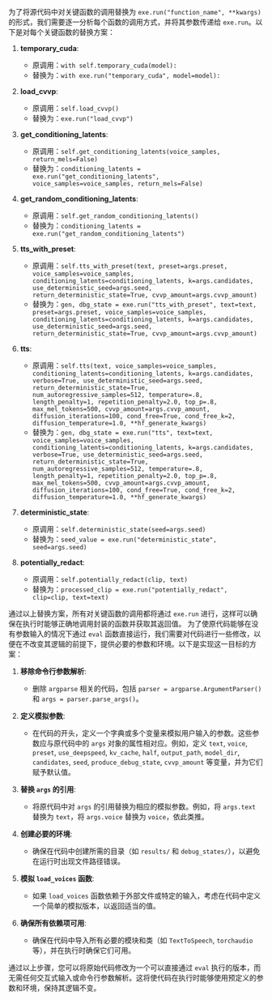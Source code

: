 为了将源代码中对关键函数的调用替换为 `exe.run("function_name", **kwargs)` 的形式，我们需要逐一分析每个函数的调用方式，并将其参数传递给 `exe.run`。以下是对每个关键函数的替换方案：

1. **temporary_cuda**:
   - 原调用：`with self.temporary_cuda(model):`
   - 替换为：`with exe.run("temporary_cuda", model=model):`

2. **load_cvvp**:
   - 原调用：`self.load_cvvp()`
   - 替换为：`exe.run("load_cvvp")`

3. **get_conditioning_latents**:
   - 原调用：`self.get_conditioning_latents(voice_samples, return_mels=False)`
   - 替换为：`conditioning_latents = exe.run("get_conditioning_latents", voice_samples=voice_samples, return_mels=False)`

4. **get_random_conditioning_latents**:
   - 原调用：`self.get_random_conditioning_latents()`
   - 替换为：`conditioning_latents = exe.run("get_random_conditioning_latents")`

5. **tts_with_preset**:
   - 原调用：`self.tts_with_preset(text, preset=args.preset, voice_samples=voice_samples, conditioning_latents=conditioning_latents, k=args.candidates, use_deterministic_seed=args.seed, return_deterministic_state=True, cvvp_amount=args.cvvp_amount)`
   - 替换为：`gen, dbg_state = exe.run("tts_with_preset", text=text, preset=args.preset, voice_samples=voice_samples, conditioning_latents=conditioning_latents, k=args.candidates, use_deterministic_seed=args.seed, return_deterministic_state=True, cvvp_amount=args.cvvp_amount)`

6. **tts**:
   - 原调用：`self.tts(text, voice_samples=voice_samples, conditioning_latents=conditioning_latents, k=args.candidates, verbose=True, use_deterministic_seed=args.seed, return_deterministic_state=True, num_autoregressive_samples=512, temperature=.8, length_penalty=1, repetition_penalty=2.0, top_p=.8, max_mel_tokens=500, cvvp_amount=args.cvvp_amount, diffusion_iterations=100, cond_free=True, cond_free_k=2, diffusion_temperature=1.0, **hf_generate_kwargs)`
   - 替换为：`gen, dbg_state = exe.run("tts", text=text, voice_samples=voice_samples, conditioning_latents=conditioning_latents, k=args.candidates, verbose=True, use_deterministic_seed=args.seed, return_deterministic_state=True, num_autoregressive_samples=512, temperature=.8, length_penalty=1, repetition_penalty=2.0, top_p=.8, max_mel_tokens=500, cvvp_amount=args.cvvp_amount, diffusion_iterations=100, cond_free=True, cond_free_k=2, diffusion_temperature=1.0, **hf_generate_kwargs)`

7. **deterministic_state**:
   - 原调用：`self.deterministic_state(seed=args.seed)`
   - 替换为：`seed_value = exe.run("deterministic_state", seed=args.seed)`

8. **potentially_redact**:
   - 原调用：`self.potentially_redact(clip, text)`
   - 替换为：`processed_clip = exe.run("potentially_redact", clip=clip, text=text)`

通过以上替换方案，所有对关键函数的调用都将通过 `exe.run` 进行，这样可以确保在执行时能够正确地调用封装的函数并获取其返回值。
为了使原代码能够在没有参数输入的情况下通过 `eval` 函数直接运行，我们需要对代码进行一些修改，以便在不改变其逻辑的前提下，提供必要的参数和环境。以下是实现这一目标的方案：

1. **移除命令行参数解析**:
   - 删除 `argparse` 相关的代码，包括 `parser = argparse.ArgumentParser()` 和 `args = parser.parse_args()`。

2. **定义模拟参数**:
   - 在代码的开头，定义一个字典或多个变量来模拟用户输入的参数。这些参数应与原代码中的 `args` 对象的属性相对应。例如，定义 `text`, `voice`, `preset`, `use_deepspeed`, `kv_cache`, `half`, `output_path`, `model_dir`, `candidates`, `seed`, `produce_debug_state`, `cvvp_amount` 等变量，并为它们赋予默认值。

3. **替换 `args` 的引用**:
   - 将原代码中对 `args` 的引用替换为相应的模拟参数。例如，将 `args.text` 替换为 `text`，将 `args.voice` 替换为 `voice`，依此类推。

4. **创建必要的环境**:
   - 确保在代码中创建所需的目录（如 `results/` 和 `debug_states/`），以避免在运行时出现文件路径错误。

5. **模拟 `load_voices` 函数**:
   - 如果 `load_voices` 函数依赖于外部文件或特定的输入，考虑在代码中定义一个简单的模拟版本，以返回适当的值。

6. **确保所有依赖项可用**:
   - 确保在代码中导入所有必要的模块和类（如 `TextToSpeech`, `torchaudio` 等），并在执行时确保它们可用。

通过以上步骤，您可以将原始代码修改为一个可以直接通过 `eval` 执行的版本，而无需任何交互式输入或命令行参数解析。这将使代码在执行时能够使用预定义的参数和环境，保持其逻辑不变。